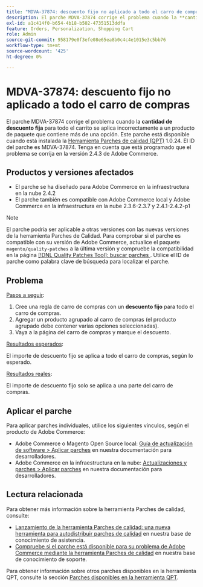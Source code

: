 ```yaml
---
title: "MDVA-37874: descuento fijo no aplicado a todo el carro de compras"
description: El parche MDVA-37874 corrige el problema cuando la **cantidad de descuento fija** para todo el carro de compras se aplica incorrectamente a un paquete de productos que contiene más de una opción. Este parche está disponible cuando está instalada la [Quality Patches Tool (QPT)](https://devdocs.magento.com/guides/v2.4/comp-mgr/patching.html#mqp) 1.0.24. El ID del parche es MDVA-37874. Tenga en cuenta que está programado que el problema se corrija en la versión 2.4.3 de Adobe Commerce.
exl-id: a1c414f0-b654-4b18-b502-47351513ddfa
feature: Orders, Personalization, Shopping Cart
role: Admin
source-git-commit: 958179e0f3efe08e65ea8b0c4c4e1015e3c5bb76
workflow-type: tm+mt
source-wordcount: '425'
ht-degree: 0%

---
```


# MDVA-37874: descuento fijo no aplicado a todo el carro de compras

El parche MDVA-37874 corrige el problema cuando la **cantidad de descuento fija** para todo el carrito se aplica incorrectamente a un producto de paquete que contiene más de una opción. Este parche está disponible cuando está instalada la [Herramienta Parches de calidad (QPT)](https://devdocs.magento.com/guides/v2.4/comp-mgr/patching.html#mqp) 1.0.24. El ID del parche es MDVA-37874. Tenga en cuenta que está programado que el problema se corrija en la versión 2.4.3 de Adobe Commerce.

## Productos y versiones afectados

* El parche se ha diseñado para Adobe Commerce en la infraestructura en la nube 2.4.2
* El parche también es compatible con Adobe Commerce local y Adobe Commerce en la infraestructura en la nube 2.3.6-2.3.7 y 2.4.1-2.4.2-p1

>[!NOTE]
>
>El parche podría ser aplicable a otras versiones con las nuevas versiones de la herramienta Parches de Calidad. Para comprobar si el parche es compatible con su versión de Adobe Commerce, actualice el paquete `magento/quality-patches` a la última versión y compruebe la compatibilidad en la página [[!DNL Quality Patches Tool]: buscar parches ](https://devdocs.magento.com/quality-patches/tool.html#patch-grid). Utilice el ID de parche como palabra clave de búsqueda para localizar el parche.

## Problema


<u>Pasos a seguir</u>:

1. Cree una regla de carro de compras con un **descuento fijo** para todo el carro de compras.
1. Agregar un producto agrupado al carro de compras (el producto agrupado debe contener varias opciones seleccionadas).
1. Vaya a la página del carro de compras y marque el descuento.


<u>Resultados esperados</u>:

El importe de descuento fijo se aplica a todo el carro de compras, según lo esperado.

<u>Resultados reales</u>:

El importe de descuento fijo solo se aplica a una parte del carro de compras.


## Aplicar el parche

Para aplicar parches individuales, utilice los siguientes vínculos, según el producto de Adobe Commerce:

* Adobe Commerce o Magento Open Source local: [Guía de actualización de software > Aplicar parches](https://devdocs.magento.com/guides/v2.4/comp-mgr/patching/mqp.html) en nuestra documentación para desarrolladores.
* Adobe Commerce en la infraestructura en la nube: [Actualizaciones y parches > Aplicar parches](https://devdocs.magento.com/cloud/project/project-patch.html) en nuestra documentación para desarrolladores.

## Lectura relacionada

Para obtener más información sobre la herramienta Parches de calidad, consulte:

* [Lanzamiento de la herramienta Parches de calidad: una nueva herramienta para autodistribuir parches de calidad](/help/announcements/adobe-commerce-announcements/magento-quality-patches-released-new-tool-to-self-serve-quality-patches.md) en nuestra base de conocimiento de asistencia.
* [Compruebe si el parche está disponible para su problema de Adobe Commerce mediante la herramienta Parches de calidad](/help/support-tools/patches-available-in-qpt-tool/check-patch-for-magento-issue-with-magento-quality-patches.md) en nuestra base de conocimiento de soporte.

Para obtener información sobre otros parches disponibles en la herramienta QPT, consulte la sección [Parches disponibles en la herramienta QPT](https://support.magento.com/hc/en-us/sections/360010506631-Patches-available-in-QPT-tool-).
